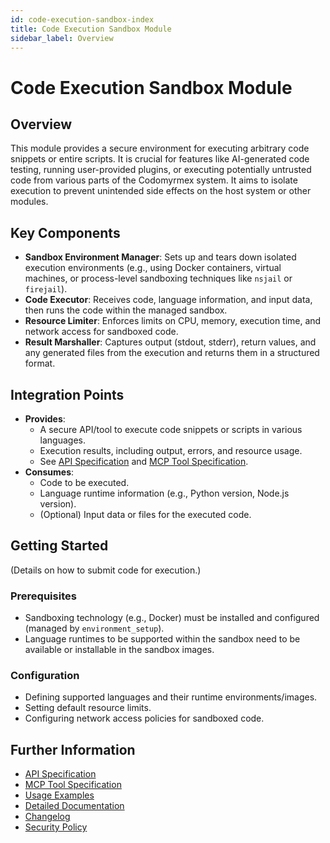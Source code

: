 ```yaml
---
id: code-execution-sandbox-index
title: Code Execution Sandbox Module
sidebar_label: Overview
---
```


# Code Execution Sandbox Module

## Overview

This module provides a secure environment for executing arbitrary code snippets or entire scripts. It is crucial for features like AI-generated code testing, running user-provided plugins, or executing potentially untrusted code from various parts of the Codomyrmex system. It aims to isolate execution to prevent unintended side effects on the host system or other modules.

## Key Components

- **Sandbox Environment Manager**: Sets up and tears down isolated execution environments (e.g., using Docker containers, virtual machines, or process-level sandboxing techniques like `nsjail` or `firejail`).
- **Code Executor**: Receives code, language information, and input data, then runs the code within the managed sandbox.
- **Resource Limiter**: Enforces limits on CPU, memory, execution time, and network access for sandboxed code.
- **Result Marshaller**: Captures output (stdout, stderr), return values, and any generated files from the execution and returns them in a structured format.

## Integration Points

- **Provides**:
    - A secure API/tool to execute code snippets or scripts in various languages.
    - Execution results, including output, errors, and resource usage.
    - See [API Specification](./api_specification.md) and [MCP Tool Specification](./mcp_tool_specification.md).
- **Consumes**:
    - Code to be executed.
    - Language runtime information (e.g., Python version, Node.js version).
    - (Optional) Input data or files for the executed code.

## Getting Started

(Details on how to submit code for execution.)

### Prerequisites

- Sandboxing technology (e.g., Docker) must be installed and configured (managed by `environment_setup`).
- Language runtimes to be supported within the sandbox need to be available or installable in the sandbox images.

### Configuration

- Defining supported languages and their runtime environments/images.
- Setting default resource limits.
- Configuring network access policies for sandboxed code.

## Further Information

- [API Specification](./api_specification.md)
- [MCP Tool Specification](./mcp_tool_specification.md)
- [Usage Examples](usage_examples.md)
- [Detailed Documentation](./docs/index.md)
- [Changelog](./changelog.md)
- [Security Policy](./security.md) 